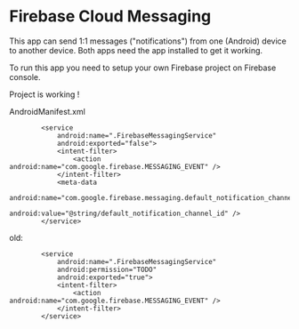 # Firebase Cloud Messaging

This app can send 1:1 messages ("notifications") from one (Android) device to another device. Both 
apps need the app installed to get it working.

To run this app you need to setup your own Firebase project on Firebase console.

Project is working !



AndroidManifest.xml
```plaintext
        <service
            android:name=".FirebaseMessagingService"
            android:exported="false">
            <intent-filter>
                <action android:name="com.google.firebase.MESSAGING_EVENT" />
            </intent-filter>
            <meta-data
                android:name="com.google.firebase.messaging.default_notification_channel_id"
                android:value="@string/default_notification_channel_id" />
        </service>

```

old:
```plaintext
        <service
            android:name=".FirebaseMessagingService"
            android:permission="TODO"
            android:exported="true">
            <intent-filter>
                <action android:name="com.google.firebase.MESSAGING_EVENT" />
            </intent-filter>
        </service>
```


